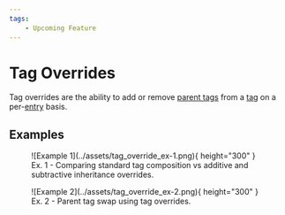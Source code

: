 ```yaml
---
tags:
    - Upcoming Feature
---
```


# Tag Overrides

Tag overrides are the ability to add or remove [parent tags](./tag.md#parent-tags) from a [tag](./tag.md) on a per-[entry](./entry.md) basis.

## Examples

<figure markdown="span">
  ![Example 1](../assets/tag_override_ex-1.png){ height="300" }
  <figcaption>Ex. 1 - Comparing standard tag composition vs additive and subtractive inheritance overrides.</figcaption>
</figure>

<figure markdown="span">
  ![Example 2](../assets/tag_override_ex-2.png){ height="300" }
  <figcaption>Ex. 2 - Parent tag swap using tag overrides.</figcaption>
</figure>
